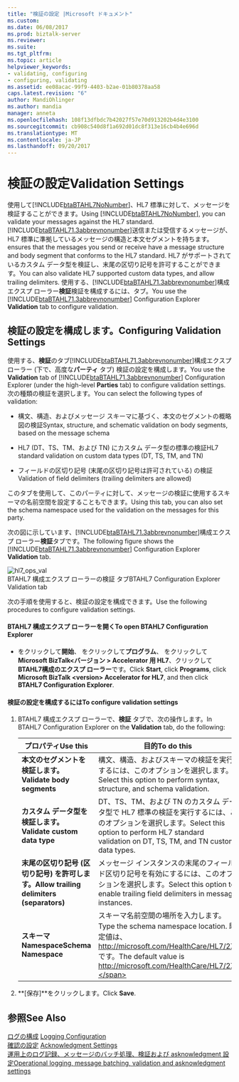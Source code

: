 ```yaml
---
title: "検証の設定 |Microsoft ドキュメント"
ms.custom: 
ms.date: 06/08/2017
ms.prod: biztalk-server
ms.reviewer: 
ms.suite: 
ms.tgt_pltfrm: 
ms.topic: article
helpviewer_keywords:
- validating, configuring
- configuring, validating
ms.assetid: ee08acac-99f9-4403-b2ae-01b80378aa58
caps.latest.revision: "6"
author: MandiOhlinger
ms.author: mandia
manager: anneta
ms.openlocfilehash: 108f13dfbdc7b42027f57e70d913202b4d4e3100
ms.sourcegitcommit: cb908c540d8f1a692d01dc8f313e16cb4b4e696d
ms.translationtype: MT
ms.contentlocale: ja-JP
ms.lasthandoff: 09/20/2017
---
```

# <a name="validation-settings"></a><span data-ttu-id="6f4fa-102">検証の設定</span><span class="sxs-lookup"><span data-stu-id="6f4fa-102">Validation Settings</span></span>
<span data-ttu-id="6f4fa-103">使用して[!INCLUDE[btaBTAHL7NoNumber](../../includes/btabtahl7nonumber-md.md)]、HL7 標準に対して、メッセージを検証することができます。</span><span class="sxs-lookup"><span data-stu-id="6f4fa-103">Using [!INCLUDE[btaBTAHL7NoNumber](../../includes/btabtahl7nonumber-md.md)], you can validate your messages against the HL7 standard.</span></span> [!INCLUDE[btaBTAHL71.3abbrevnonumber](../../includes/btabtahl71-3abbrevnonumber-md.md)]<span data-ttu-id="6f4fa-104">送信または受信するメッセージが、HL7 標準に準拠しているメッセージの構造と本文セグメントを持ちます。</span><span class="sxs-lookup"><span data-stu-id="6f4fa-104"> ensures that the messages you send or receive have a message structure and body segment that conforms to the HL7 standard.</span></span> <span data-ttu-id="6f4fa-105">HL7 がサポートされているカスタム データ型を検証し、末尾の区切り記号を許可することができます。</span><span class="sxs-lookup"><span data-stu-id="6f4fa-105">You can also validate HL7 supported custom data types, and allow trailing delimiters.</span></span> <span data-ttu-id="6f4fa-106">使用する、[!INCLUDE[btaBTAHL71.3abbrevnonumber](../../includes/btabtahl71-3abbrevnonumber-md.md)]構成エクスプ ローラー**検証**検証を構成するには、タブ。</span><span class="sxs-lookup"><span data-stu-id="6f4fa-106">You use the [!INCLUDE[btaBTAHL71.3abbrevnonumber](../../includes/btabtahl71-3abbrevnonumber-md.md)] Configuration Explorer **Validation** tab to configure validation.</span></span>  
  
## <a name="configuring-validation-settings"></a><span data-ttu-id="6f4fa-107">検証の設定を構成します。</span><span class="sxs-lookup"><span data-stu-id="6f4fa-107">Configuring Validation Settings</span></span>  
 <span data-ttu-id="6f4fa-108">使用する、**検証**のタブ[!INCLUDE[btaBTAHL71.3abbrevnonumber](../../includes/btabtahl71-3abbrevnonumber-md.md)]構成エクスプ ローラー (下で、高度な**パーティ** タブ) 検証の設定を構成します。</span><span class="sxs-lookup"><span data-stu-id="6f4fa-108">You use the **Validation** tab of [!INCLUDE[btaBTAHL71.3abbrevnonumber](../../includes/btabtahl71-3abbrevnonumber-md.md)] Configuration Explorer (under the high-level **Parties** tab) to configure validation settings.</span></span> <span data-ttu-id="6f4fa-109">次の種類の検証を選択します。</span><span class="sxs-lookup"><span data-stu-id="6f4fa-109">You can select the following types of validation:</span></span>  
  
-   <span data-ttu-id="6f4fa-110">構文、構造、およびメッセージ スキーマに基づく、本文のセグメントの概略図の検証</span><span class="sxs-lookup"><span data-stu-id="6f4fa-110">Syntax, structure, and schematic validation on body segments, based on the message schema</span></span>  
  
-   <span data-ttu-id="6f4fa-111">HL7 (DT、TS、TM、および TN) にカスタム データ型の標準の検証</span><span class="sxs-lookup"><span data-stu-id="6f4fa-111">HL7 standard validation on custom data types (DT, TS, TM, and TN)</span></span>  
  
-   <span data-ttu-id="6f4fa-112">フィールドの区切り記号 (末尾の区切り記号は許可されている) の検証</span><span class="sxs-lookup"><span data-stu-id="6f4fa-112">Validation of field delimiters (trailing delimiters are allowed)</span></span>  
  
 <span data-ttu-id="6f4fa-113">このタブを使用して、このパーティに対して、メッセージの検証に使用するスキーマの名前空間を設定することもできます。</span><span class="sxs-lookup"><span data-stu-id="6f4fa-113">Using this tab, you can also set the schema namespace used for the validation on the messages for this party.</span></span>  
  
 <span data-ttu-id="6f4fa-114">次の図に示しています、[!INCLUDE[btaBTAHL71.3abbrevnonumber](../../includes/btabtahl71-3abbrevnonumber-md.md)]構成エクスプ ローラー**検証**タブです。</span><span class="sxs-lookup"><span data-stu-id="6f4fa-114">The following figure shows the [!INCLUDE[btaBTAHL71.3abbrevnonumber](../../includes/btabtahl71-3abbrevnonumber-md.md)] Configuration Explorer **Validation** tab.</span></span>  
  
 ![](../../adapters-and-accelerators/accelerator-hl7/media/hl7-ops-val.gif "hl7_ops_val")  
<span data-ttu-id="6f4fa-115">BTAHL7 構成エクスプ ローラーの検証 タブ</span><span class="sxs-lookup"><span data-stu-id="6f4fa-115">BTAHL7 Configuration Explorer Validation tab</span></span>  
  
 <span data-ttu-id="6f4fa-116">次の手順を使用すると、検証の設定を構成できます。</span><span class="sxs-lookup"><span data-stu-id="6f4fa-116">Use the following procedures to configure validation settings.</span></span>  
  
#### <a name="to-open-btahl7-configuration-explorer"></a><span data-ttu-id="6f4fa-117">BTAHL7 構成エクスプ ローラーを開く</span><span class="sxs-lookup"><span data-stu-id="6f4fa-117">To open BTAHL7 Configuration Explorer</span></span>  
  
-   <span data-ttu-id="6f4fa-118">をクリックして**開始**、 をクリックして**プログラム**、 をクリックして**Microsoft BizTalk\<バージョン > Accelerator 用 HL7**、クリックして**BTAHL7構成のエクスプ ローラー**です。</span><span class="sxs-lookup"><span data-stu-id="6f4fa-118">Click **Start**, click **Programs**, click **Microsoft BizTalk \<version> Accelerator for HL7**, and then click **BTAHL7 Configuration Explorer**.</span></span>  
  
#### <a name="to-configure-validation-settings"></a><span data-ttu-id="6f4fa-119">検証の設定を構成するには</span><span class="sxs-lookup"><span data-stu-id="6f4fa-119">To configure validation settings</span></span>  
  
1.  <span data-ttu-id="6f4fa-120">BTAHL7 構成エクスプ ローラーで、**検証** タブで、次の操作します。</span><span class="sxs-lookup"><span data-stu-id="6f4fa-120">In BTAHL7 Configuration Explorer on the **Validation** tab, do the following:</span></span>  
  
    |<span data-ttu-id="6f4fa-121">プロパティ</span><span class="sxs-lookup"><span data-stu-id="6f4fa-121">Use this</span></span>|<span data-ttu-id="6f4fa-122">目的</span><span class="sxs-lookup"><span data-stu-id="6f4fa-122">To do this</span></span>|  
    |--------------|----------------|  
    |<span data-ttu-id="6f4fa-123">**本文のセグメントを検証します。**</span><span class="sxs-lookup"><span data-stu-id="6f4fa-123">**Validate body segments**</span></span>|<span data-ttu-id="6f4fa-124">構文、構造、およびスキーマの検証を実行するには、このオプションを選択します。</span><span class="sxs-lookup"><span data-stu-id="6f4fa-124">Select this option to perform syntax, structure, and schema validation.</span></span>|  
    |<span data-ttu-id="6f4fa-125">**カスタム データ型を検証します。**</span><span class="sxs-lookup"><span data-stu-id="6f4fa-125">**Validate custom data type**</span></span>|<span data-ttu-id="6f4fa-126">DT、TS、TM、および TN のカスタム データ型で HL7 標準の検証を実行するには、このオプションを選択します。</span><span class="sxs-lookup"><span data-stu-id="6f4fa-126">Select this option to perform HL7 standard validation on DT, TS, TM, and TN custom data types.</span></span>|  
    |<span data-ttu-id="6f4fa-127">**末尾の区切り記号 (区切り記号) を許可します。**</span><span class="sxs-lookup"><span data-stu-id="6f4fa-127">**Allow trailing delimiters (separators)**</span></span>|<span data-ttu-id="6f4fa-128">メッセージ インスタンスの末尾のフィールド区切り記号を有効にするには、このオプションを選択します。</span><span class="sxs-lookup"><span data-stu-id="6f4fa-128">Select this option to enable trailing field delimiters in message instances.</span></span>|  
    |<span data-ttu-id="6f4fa-129">**スキーマ Namespace**</span><span class="sxs-lookup"><span data-stu-id="6f4fa-129">**Schema Namespace**</span></span>|<span data-ttu-id="6f4fa-130">スキーマ名前空間の場所を入力します。</span><span class="sxs-lookup"><span data-stu-id="6f4fa-130">Type the schema namespace location.</span></span> <span data-ttu-id="6f4fa-131">既定値は、http://microsoft.com/HealthCare/HL7/2X です。</span><span class="sxs-lookup"><span data-stu-id="6f4fa-131">The default value is http://microsoft.com/HealthCare/HL7/2X.</span></span>|  
  
2.  <span data-ttu-id="6f4fa-132">**[保存]**をクリックします。</span><span class="sxs-lookup"><span data-stu-id="6f4fa-132">Click **Save**.</span></span>  
  
## <a name="see-also"></a><span data-ttu-id="6f4fa-133">参照</span><span class="sxs-lookup"><span data-stu-id="6f4fa-133">See Also</span></span>  
 <span data-ttu-id="6f4fa-134">[ログの構成](../../adapters-and-accelerators/accelerator-hl7/logging-configuration.md) </span><span class="sxs-lookup"><span data-stu-id="6f4fa-134">[Logging Configuration](../../adapters-and-accelerators/accelerator-hl7/logging-configuration.md) </span></span>  
 <span data-ttu-id="6f4fa-135">[確認の設定](../../adapters-and-accelerators/accelerator-hl7/acknowledgment-settings.md) </span><span class="sxs-lookup"><span data-stu-id="6f4fa-135">[Acknowledgment Settings](../../adapters-and-accelerators/accelerator-hl7/acknowledgment-settings.md) </span></span>  
[<span data-ttu-id="6f4fa-136">運用上のログ記録、メッセージのバッチ処理、検証および asknowledgment 設定</span><span class="sxs-lookup"><span data-stu-id="6f4fa-136">Operational logging, message batching, validation and asknowledgment settings</span></span>](../../adapters-and-accelerators/accelerator-hl7/operational-logging-message-batching-validation-and-asknowledgment-settings.md)